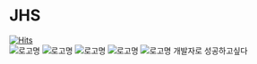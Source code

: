 # JHS 
[![Hits](https://hits.seeyoufarm.com/api/count/incr/badge.svg?url=https%3A%2F%2Fgithub.com%2Fjohyunsoo33%2FJHS&count_bg=%2379C83D&title_bg=%23555555&icon=ifood.svg&icon_color=%23E7E7E7&title=%EB%B0%A9%EB%AC%B8%ED%9A%9F%EC%88%98&edge_flat=false)](https://hits.seeyoufarm.com) <br>
![로고명](https://img.shields.io/badge/javascript-F7DF1E.svg?&style=for-the-badge&logo=javascript&logoColor=black)
![로고명](https://img.shields.io/badge/html5-E34F26.svg?&style=for-the-badge&logo=html5&logoColor=white)
![로고명](https://img.shields.io/badge/css3-1572B6.svg?&style=for-the-badge&logo=css3&logoColor=#1572B6)
![로고명](https://img.shields.io/badge/eclipse%20ide-2C2255.svg?&style=for-the-badge&logo=eclipseide&logoColor=#2C2255)
![로고명](https://img.shields.io/badge/android%20studio-3DDC84.svg?&style=for-the-badge&logo=androidstudio&logoColor=white)
개발자로 성공하고싶다
